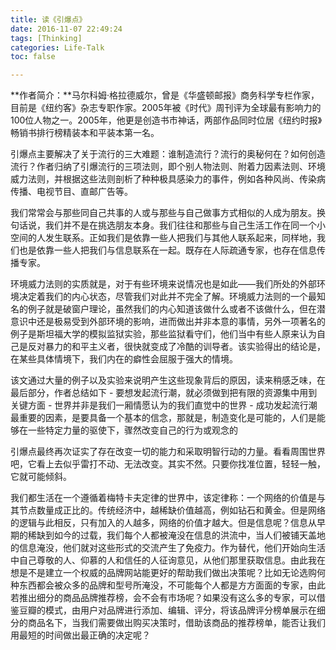 ```yaml
---
title: 读《引爆点》
date: 2016-11-07 22:49:24
tags: [Thinking]
categories: Life-Talk
toc: false

---
```


**作者简介：**马尔科姆·格拉德威尔，曾是《华盛顿邮报》商务科学专栏作家，目前是《纽约客》杂志专职作家。2005年被《时代》周刊评为全球最有影响力的100位人物之一。2005年，他更是创造书市神话，两部作品同时位居《纽约时报》畅销书排行榜精装本和平装本第一名。

引爆点主要解决了关于流行的三大难题：谁制造流行？流行的奥秘何在？如何创造流行？作者归纳了引爆流行的三项法则，即个别人物法则、附着力因素法则、环境威力法则，并根据这些法则剖析了种种极具感染力的事件，例如各种风尚、传染病传播、电视节目、直邮广告等。

我们常常会与那些同自己共事的人或与那些与自己做事方式相似的人成为朋友。换句话说，我们并不是在挑选朋友本身。我们往往和那些与自己生活工作在同一个小空间的人发生联系。正如我们是依靠一些人把我们与其他人联系起来，同样地，我们也是依靠一些人把我们与信息联系在一起。既存在人际疏通专家，也存在信息传播专家。

环境威力法则的实质就是，对于有些环境来说情况也是如此——我们所处的外部环境决定着我们的内心状态，尽管我们对此并不完全了解。环境威力法则的一个最知名的例子就是破窗户理论，虽然我们的内心知道该做什么或者不该做什么，但在潜意识中还是极易受到外部环境的影响，进而做出并非本意的事情，另外一项著名的例子是斯坦福大学的模拟监狱实验，那些监狱看守们，他们当中有些人原来认为自己是反对暴力的和平主义者，很快就变成了冷酷的训导者。该实验得出的结论是，在某些具体情境下，我们内在的癖性会屈服于强大的情境。

该文通过大量的例子以及实验来说明产生这些现象背后的原因，读来稍感乏味，在最后部分，作者总结如下
- 要想发起流行潮，就必须做到把有限的资源集中用到关键方面
- 世界并非是我们一厢情愿认为的我们直觉中的世界
- 成功发起流行潮最重要的因素，是要具备一个基本的信念，那就是，制造变化是可能的，人们是能够在一些特定力量的驱使下，骤然改变自己的行为或观念的

引爆点最终再次证实了存在改变一切的能力和采取明智行动的力量。看看周围世界吧，它看上去似乎雷打不动、无法改变。其实不然。只要你找准位置，轻轻一触，它就可能倾斜。

我们都生活在一个遵循着梅特卡夫定律的世界中，该定律称：一个网络的价值是与其节点数量成正比的。传统经济中，越稀缺价值越高，例如钻石和黄金。但是网络的逻辑与此相反，只有加入的人越多，网络的价值才越大。但是信息呢？信息从早期的稀缺到如今的过载，我们每个人都被淹没在信息的洪流中，当人们被铺天盖地的信息淹没，他们就对这些形式的交流产生了免疫力。作为替代，他们开始向生活中自己尊敬的人、仰慕的人和信任的人征询意见，从他们那里获取信息。由此我在想是不是建立一个权威的品牌网站能更好的帮助我们做出决策呢？比如无论选购何种东西都会被众多的品牌和型号所淹没，不可能每个人都是方方面面的专家，由此若推出细分的商品品牌推荐榜，会不会有市场呢？如果没有这么多的专家，可以借鉴豆瓣的模式，由用户对品牌进行添加、编辑、评分，将该品牌评分榜单展示在细分的商品名下，当我们需要做出购买决策时，借助该商品的推荐榜单，能否让我们用最短的时间做出最正确的决定呢？
